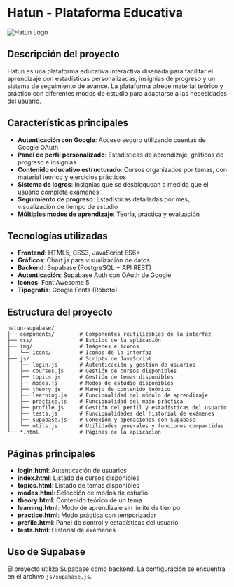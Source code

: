 # Hatun - Plataforma Educativa

![Hatun Logo](img/hatun-logo.png)

## Descripción del proyecto

Hatun es una plataforma educativa interactiva diseñada para facilitar el aprendizaje con estadísticas personalizadas, insignias de progreso y un sistema de seguimiento de avance. La plataforma ofrece material teórico y práctico con diferentes modos de estudio para adaptarse a las necesidades del usuario.

## Características principales

- **Autenticación con Google**: Acceso seguro utilizando cuentas de Google OAuth
- **Panel de perfil personalizado**: Estadísticas de aprendizaje, gráficos de progreso e insignias
- **Contenido educativo estructurado**: Cursos organizados por temas, con material teórico y ejercicios prácticos
- **Sistema de logros**: Insignias que se desbloquean a medida que el usuario completa exámenes
- **Seguimiento de progreso**: Estadísticas detalladas por mes, visualización de tiempo de estudio
- **Múltiples modos de aprendizaje**: Teoría, práctica y evaluación

## Tecnologías utilizadas

- **Frontend**: HTML5, CSS3, JavaScript ES6+
- **Gráficos**: Chart.js para visualización de datos
- **Backend**: Supabase (PostgreSQL + API REST)
- **Autenticación**: Supabase Auth con OAuth de Google
- **Iconos**: Font Awesome 5
- **Tipografía**: Google Fonts (Roboto)

## Estructura del proyecto

```
hatun-supabase/
├── components/        # Componentes reutilizables de la interfaz
├── css/               # Estilos de la aplicación
├── img/               # Imágenes e íconos
│   └── icons/         # Iconos de la interfaz
├── js/                # Scripts de JavaScript
│   ├── login.js       # Autenticación y gestión de usuarios
│   ├── courses.js     # Gestión de cursos disponibles
│   ├── topics.js      # Gestión de temas disponibles
│   ├── modes.js       # Modos de estudio disponibles
│   ├── theory.js      # Manejo de contenido teórico
│   ├── learning.js    # Funcionalidad del módulo de aprendizaje
│   ├── practice.js    # Funcionalidad del modo práctica
│   ├── profile.js     # Gestión del perfil y estadísticas del usuario
│   ├── tests.js       # Funcionalidades del historial de exámenes
│   ├── supabase.js    # Conexión y operaciones con Supabase
│   └── utils.js       # Utilidades generales y funciones compartidas
└── *.html             # Páginas de la aplicación
```

## Páginas principales

- **login.html**: Autenticación de usuarios
- **index.html**: Listado de cursos disponibles
- **topics.html**: Listado de temas disponibles
- **modes.html**: Selección de modos de estudio
- **theory.html**: Contenido teórico de un tema
- **learning.html**: Modo de aprendizaje sin límite de tiempo
- **practice.html**: Modo práctica con temporizador
- **profile.html**: Panel de control y estadísticas del usuario
- **tests.html**: Historial de exámenes

## Uso de Supabase

El proyecto utiliza Supabase como backend. La configuración se encuentra en el archivo `js/supabase.js`.
